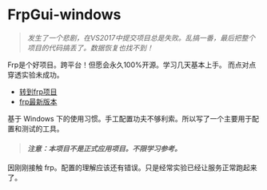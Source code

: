 # FrpGui-windows 

> *发生了一个悲剧，在VS2017中提交项目总是失败。乱搞一番，最后把整个项目的代码搞丢了。数据恢复也找不到！* <br />

Frp是个好项目。跨平台！但愿会永久100%开源。学习几天基本上手。 而点对点穿透实验未成功。 
+ [转到frp项目](https://github.com/fatedier/frp)
+ [frp最新版本](https://github.com/fatedier/frp/releases)

基于 Windows 下的使用习惯。手工配置功夫不够利索。所以写了一个主要用于配置和测试的工具。
> #### _注意：本项目不是正式应用项目。不限学习参考。_ ####

因刚刚接触 frp。配置的理解应该还有错误。只是经常实验已经让服务正常跑起来了。
